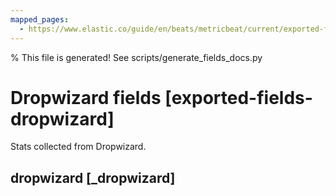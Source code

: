 ```yaml
---
mapped_pages:
  - https://www.elastic.co/guide/en/beats/metricbeat/current/exported-fields-dropwizard.html
---
```


% This file is generated! See scripts/generate_fields_docs.py

# Dropwizard fields [exported-fields-dropwizard]

Stats collected from Dropwizard.

## dropwizard [_dropwizard]



